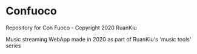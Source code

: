 # Confuoco
Repository for Con Fuoco - Copyright 2020 RuanKiu

Music streaming WebApp made in 2020 as part of RuanKiu's 'music tools' series


